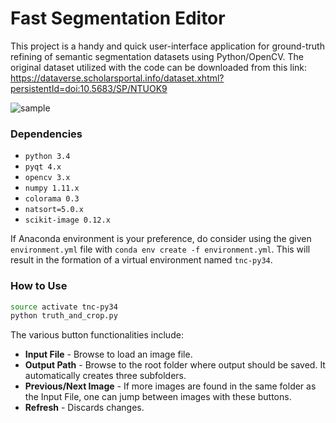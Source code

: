 # Fast Segmentation Editor

This project is a handy and quick user-interface application for ground-truth refining of semantic segmentation datasets using Python/OpenCV. The original dataset utilized with the code can be downloaded from this link: https://dataverse.scholarsportal.info/dataset.xhtml?persistentId=doi:10.5683/SP/NTUOK9

![sample](images/sample.png)

### Dependencies

+ `python 3.4`
+ `pyqt 4.x`
+ `opencv 3.x`
+ `numpy 1.11.x`
+ `colorama 0.3`
+ `natsort=5.0.x`
+ `scikit-image 0.12.x`

If Anaconda environment is your preference, do consider using the given `environment.yml` file with `conda env create -f environment.yml`. This will result in the formation of a virtual environment named `tnc-py34`.

### How to Use

```bash
source activate tnc-py34
python truth_and_crop.py
```

The various button functionalities include:
+ __Input File__ - Browse to load an image file.
+ __Output Path__ - Browse to the root folder where output should be saved. It automatically creates three subfolders.
+ __Previous/Next Image__ - If more images are found in the same folder as the Input File, one can jump between images with these buttons.
+ __Refresh__ - Discards changes.